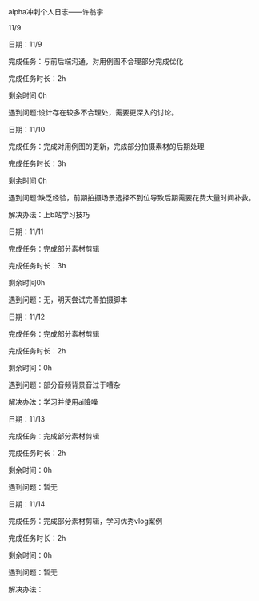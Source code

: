 alpha冲刺个人日志——许翁宇

11/9

日期：11/9 

完成任务：与前后端沟通，对用例图不合理部分完成优化 

完成任务时长：2h 

剩余时间 0h

遇到问题:设计存在较多不合理处，需要更深入的讨论。


日期：11/10 

完成任务：完成对用例图的更新，完成部分拍摄素材的后期处理 

完成任务时长：3h 

剩余时间 0h

遇到问题:缺乏经验，前期拍摄场景选择不到位导致后期需要花费大量时间补救。

解决办法：上b站学习技巧


日期：11/11 

完成任务：完成部分素材剪辑 

完成任务时长：3h 

剩余时间0h

遇到问题：无，明天尝试完善拍摄脚本


日期：11/12  

完成任务：完成部分素材剪辑  

完成任务时长：2h

剩余时间：0h

遇到问题：部分音频背景音过于嘈杂  

解决办法：学习并使用ai降噪


日期：11/13  

完成任务：完成部分素材剪辑  

完成任务时长：2h

剩余时间：0h

遇到问题：暂无


日期：11/14  

完成任务：完成部分素材剪辑，学习优秀vlog案例  

完成任务时长：2h

剩余时间：0h

遇到问题：暂无  

解决办法：
